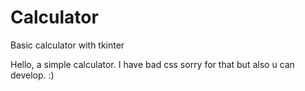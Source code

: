 # Calculator
Basic calculator with tkinter

Hello, a simple calculator. I have bad css sorry for that but also u can develop. :)

